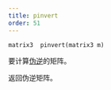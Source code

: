 ```yaml
---
title: pinvert
order: 51
---
```

`matrix3  pinvert(matrix3 m)`

要计算[伪逆](http://en.wikipedia.org/wiki/Moore%E2%80%93Penrose_inverse)的矩阵。

返回伪逆矩阵。